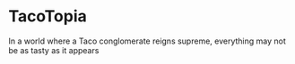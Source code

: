# TacoTopia
In a world where a Taco conglomerate reigns supreme, everything may not be as tasty as it appears

